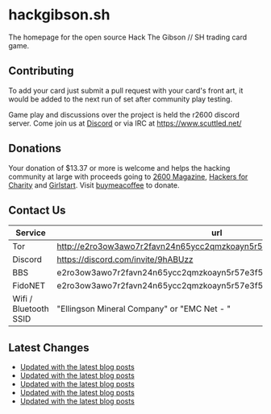 # hackgibson.sh
The homepage for the open source Hack The Gibson // SH trading card game.


## Contributing

To add your card just submit a pull request with your card's front art, it would be added to the next run of set after community play testing.

Game play and discussions over the project is held the r2600 discord server. Come join us at [Discord](https://discord.com/invite/9hABUzz) or via IRC at https://www.scuttled.net/


## Donations

Your donation of $13.37 or more is welcome and helps the hacking community at large with proceeds going to [2600 Magazine](https://2600.com/), [Hackers for Charity](https://hackersforcharity.org) and [Girlstart](https://girlstart.org).  Visit [buymeacoffee](https://www.buymeacoffee.com/hackgibson.sh) to donate.


## Contact Us

Service | url
-|-
Tor | http://e2ro3ow3awo7r2favn24n65ycc2qmzkoayn5r57e3f56nvjwdcgg32ad.onion
Discord | https://discord.com/invite/9hABUzz
BBS | e2ro3ow3awo7r2favn24n65ycc2qmzkoayn5r57e3f56nvjwdcgg32ad.onion:23
FidoNET | e2ro3ow3awo7r2favn24n65ycc2qmzkoayn5r57e3f56nvjwdcgg32ad.onion:24554
Wifi / Bluetooth SSID | "Ellingson Mineral Company" or "EMC Net - <fidonet address>"

## Latest Changes
<!-- BLOG-POST-LIST:START -->
- [Updated with the latest blog posts](https://github.com/DFW2600/hackgibson.sh/commit/34bf8c15ab46ab40e3f6648c7245c56502a393de)
- [Updated with the latest blog posts](https://github.com/DFW2600/hackgibson.sh/commit/c513cc75886fef1eab9517bc2bca814cf9d61777)
- [Updated with the latest blog posts](https://github.com/DFW2600/hackgibson.sh/commit/6abee96c1363f42e9ecd2d5f8e1e2d2ab72eaac1)
- [Updated with the latest blog posts](https://github.com/DFW2600/hackgibson.sh/commit/9c924979f2b135a1a99fe93a7733c4b46b622519)
- [Updated with the latest blog posts](https://github.com/DFW2600/hackgibson.sh/commit/b1cffc7b4cf96c3c35f6b4782a639aeaf001c953)
<!-- BLOG-POST-LIST:END -->
